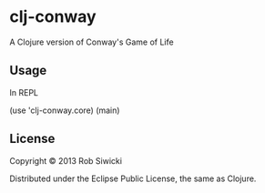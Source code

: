 # clj-conway

A Clojure version of Conway's Game of Life

## Usage

In REPL

(use 'clj-conway.core)
(main)

## License

Copyright © 2013 Rob Siwicki

Distributed under the Eclipse Public License, the same as Clojure.
